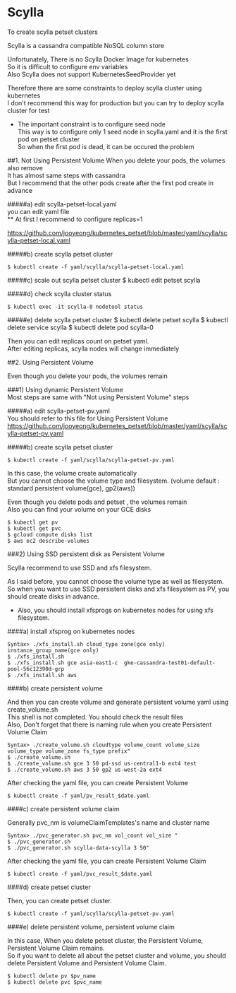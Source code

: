 
# Scylla

To create scylla petset clusters

Scylla is a cassandra compatible NoSQL column store  

Unfortunately, There is no Scylla Docker Image for kubernetes  
So it is difficult to configure env variables  
Also Scylla does not support KubernetesSeedProvider yet   

Therefore there are some constraints to deploy scylla cluster using kubernetes  
I don't recommend this way for production but you can try to deploy scylla cluster for test   

* The important constraint is to configure seed node   
This way is to configure only 1 seed node in scylla.yaml and it is the first pod on petset cluster  
So when the first pod is dead, it can be occured the problem  


##1. Not Using Persistent Volume
 When you delete your pods, the volumes also remove  
 It has almost same steps with cassandra  
 But I recommend that the other pods create after the first pod create in advance  

#####a) edit scylla-petset-local.yaml  
  you can edit yaml file  
 ** At first I recommend to configure replicas=1  
	
 <https://github.com/jooyeong/kubernetes_petset/blob/master/yaml/scylla/scylla-petset-local.yaml>

#####b) create scylla petset cluster  

	$ kubectl create -f yaml/scylla/scylla-petset-local.yaml

#####c) scale out scylla petset cluster
	$ kubectl edit petset scylla

#####d) check scylla cluster status

	$ kubectl exec -it scylla-0 nodetool status

#####e) delete scylla petset cluster 
	$ kubectl delete petset scylla
	$ kubectl delete service scylla
	$ kubectl delete pod scylla-0


 Then you can edit replicas count on petset yaml.  
 After editing replicas, scylla nodes will change immediately 


##2. Using Persistent Volume

 Even though you delete your pods, the volumes remain

###1) Using dynamic Persistent Volume  
 Most steps are same with "Not using Persistent Volume" steps  

#####a) edit scylla-petset-pv.yaml  
 You should refer to this file for Using Persistent Volume  
 <https://github.com/jooyeong/kubernetes_petset/blob/master/yaml/scylla/scylla-petset-pv.yaml>
 
#####b) create scylla petset cluster

	$ kubectl create -f yaml/scylla/scylla-petset-pv.yaml

 In this case, the volume create automatically  
 But you cannot choose the volume type and filesystem. (volume default : standard persistent volume(gce), gp2(aws))

 Even though you delete pods and petset , the volumes remain    
 Also you can find your volume on your GCE disks

	$ kubectl get pv
	$ kubectl get pvc
	$ gcloud compute disks list
	$ aws ec2 describe-volumes


###2) Using SSD persistent disk as Persistent Volume

 Scylla recommend to use SSD and xfs filesystem. 

 As I said before, you cannot choose the volume type as well as filesystem.  
 So when you want to use SSD persistent disks and xfs filesystem as PV, you should create disks in advance.    

 * Also, you should install xfsprogs on kubernetes nodes for using xfs filesystem.  

####a) install xfsprog on kubernetes nodes

	Syntax> ./xfs_install.sh cloud_type zone(gce only) instance_group_name(gce only)
	$ ./xfs_install.sh
	$ ./xfs_install.sh gce asia-east1-c  gke-cassandra-test01-default-pool-56c12390d-grp
	$ ./xfs_install.sh aws


####b) create persistent volume

 And then you can create volume and generate persistent volume yaml using create_volume.sh      
 This shell is not completed. You should check the result files  
 Also, Don't forget that there is naming rule when you create Persistent Volume Claim  

	Syntax> ./create_volume.sh cloudtype volume_count volume_size volume_type volume_zone fs_type prefix"
	$ ./create_volume.sh
	$ ./create_volume.sh gce 3 50 pd-ssd us-central1-b ext4 test
	$ ./create_volume.sh aws 3 50 gp2 us-west-2a ext4  
	
 After checking the yaml file, you can create Persistent Volume

	$ kubectl create -f yaml/pv_result_$date.yaml

####c) create persistent volume claim

 Generally pvc_nm is volumeClaimTemplates's name and cluster name 

	Syntax> ./pvc_generator.sh pvc_nm vol_count vol_size "
	$ ./pvc_generator.sh
	$ ./pvc_generator.sh scylla-data-scylla 3 50"

 After checking the yaml file, you can create Persistent Volume Claim

	$ kubectl create -f yaml/pvc_result_$date.yaml

####d) create petset cluster

 Then, you can create petset cluster.

	$ kubectl create -f yaml/scylla/scylla-petset-pv.yaml

####e) delete persistent volume, persistent volume claim

 In this case, When you delete petset cluster, the Persistent Volume, Persistent Volume Claim remains.  
 So if you want to delete all about the petset cluster and volume, you should delete Persistent Volume and Persistent Volume Claim.

	$ kubectl delete pv $pv_name
	$ kubectl delete pvc $pvc_name
